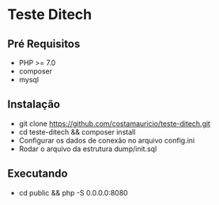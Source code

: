 # Teste Ditech

## Pré Requisitos

* PHP >= 7.0
* composer
* mysql

## Instalação

* git clone https://github.com/costamauricio/teste-ditech.git
* cd teste-ditech && composer install
* Configurar os dados de conexão no arquivo config.ini
* Rodar o arquivo da estrutura dump/init.sql

## Executando

* cd public && php -S 0.0.0.0:8080
